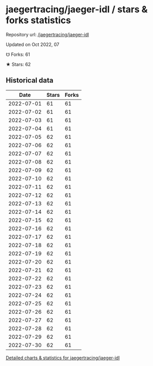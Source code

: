 # jaegertracing/jaeger-idl / stars & forks statistics

Repository url: [/jaegertracing/jaeger-idl](https://github.com/jaegertracing/jaeger-idl)

Updated on Oct 2022, 07

☋ Forks: 61

★ Stars: 62

## Historical data
| Date | Stars | Forks |
|------|-------|-------|
| 2022-07-01 | 61 | 61 | 
| 2022-07-02 | 61 | 61 | 
| 2022-07-03 | 61 | 61 | 
| 2022-07-04 | 61 | 61 | 
| 2022-07-05 | 62 | 61 | 
| 2022-07-06 | 62 | 61 | 
| 2022-07-07 | 62 | 61 | 
| 2022-07-08 | 62 | 61 | 
| 2022-07-09 | 62 | 61 | 
| 2022-07-10 | 62 | 61 | 
| 2022-07-11 | 62 | 61 | 
| 2022-07-12 | 62 | 61 | 
| 2022-07-13 | 62 | 61 | 
| 2022-07-14 | 62 | 61 | 
| 2022-07-15 | 62 | 61 | 
| 2022-07-16 | 62 | 61 | 
| 2022-07-17 | 62 | 61 | 
| 2022-07-18 | 62 | 61 | 
| 2022-07-19 | 62 | 61 | 
| 2022-07-20 | 62 | 61 | 
| 2022-07-21 | 62 | 61 | 
| 2022-07-22 | 62 | 61 | 
| 2022-07-23 | 62 | 61 | 
| 2022-07-24 | 62 | 61 | 
| 2022-07-25 | 62 | 61 | 
| 2022-07-26 | 62 | 61 | 
| 2022-07-27 | 62 | 61 | 
| 2022-07-28 | 62 | 61 | 
| 2022-07-29 | 62 | 61 | 
| 2022-07-30 | 62 | 61 | 


[Detailed charts & statistics for jaegertracing/jaeger-idl](https://reviewgithub.com/rep/jaegertracing/jaeger-idl)
